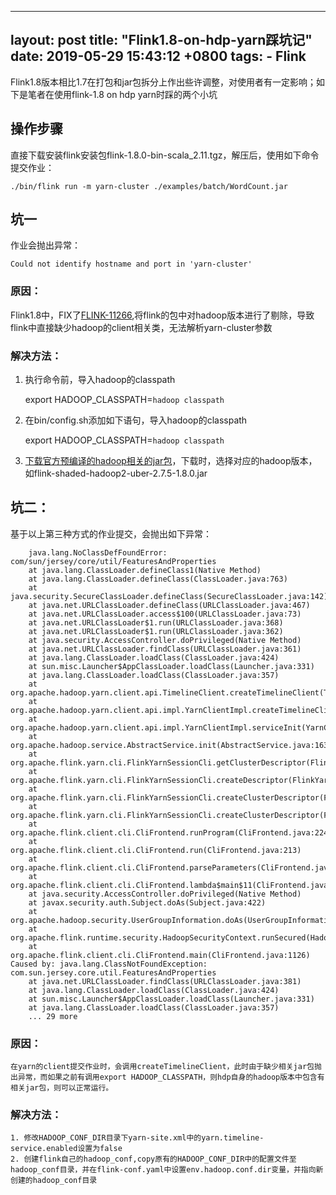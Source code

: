 
---
layout: post
title:  "Flink1.8-on-hdp-yarn踩坑记"
date:   2019-05-29 15:43:12 +0800
tags:
      - Flink
---

Flink1.8版本相比1.7在打包和jar包拆分上作出些许调整，对使用者有一定影响；如下是笔者在使用flink-1.8 on hdp yarn时踩的两个小坑

## 操作步骤

直接下载安装flink安装包flink-1.8.0-bin-scala_2.11.tgz，解压后，使用如下命令提交作业： 
        
    ./bin/flink run -m yarn-cluster ./examples/batch/WordCount.jar

## 坑一

作业会抛出异常： 

    Could not identify hostname and port in 'yarn-cluster'

### 原因：

Flink1.8中，FIX了[FLINK-11266](https://issues.apache.org/jira/browse/FLINK-11266),将flink的包中对hadoop版本进行了剔除，导致flink中直接缺少hadoop的client相关类，无法解析yarn-cluster参数

### 解决方法：

1. 执行命令前，导入hadoop的classpath

    export HADOOP_CLASSPATH=`hadoop classpath`

2. 在bin/config.sh添加如下语句，导入hadoop的classpath   

    export HADOOP_CLASSPATH=`hadoop classpath`
3. [下载官方预编译的hadoop相关的jar包](https://flink.apache.org/downloads.html)，下载时，选择对应的hadoop版本，如flink-shaded-hadoop2-uber-2.7.5-1.8.0.jar

## 坑二：
基于以上第三种方式的作业提交，会抛出如下异常：
    
        java.lang.NoClassDefFoundError: com/sun/jersey/core/util/FeaturesAndProperties
    	at java.lang.ClassLoader.defineClass1(Native Method)
    	at java.lang.ClassLoader.defineClass(ClassLoader.java:763)
    	at java.security.SecureClassLoader.defineClass(SecureClassLoader.java:142)
    	at java.net.URLClassLoader.defineClass(URLClassLoader.java:467)
    	at java.net.URLClassLoader.access$100(URLClassLoader.java:73)
    	at java.net.URLClassLoader$1.run(URLClassLoader.java:368)
    	at java.net.URLClassLoader$1.run(URLClassLoader.java:362)
    	at java.security.AccessController.doPrivileged(Native Method)
    	at java.net.URLClassLoader.findClass(URLClassLoader.java:361)
    	at java.lang.ClassLoader.loadClass(ClassLoader.java:424)
    	at sun.misc.Launcher$AppClassLoader.loadClass(Launcher.java:331)
    	at java.lang.ClassLoader.loadClass(ClassLoader.java:357)
    	at org.apache.hadoop.yarn.client.api.TimelineClient.createTimelineClient(TimelineClient.java:55)
    	at org.apache.hadoop.yarn.client.api.impl.YarnClientImpl.createTimelineClient(YarnClientImpl.java:181)
    	at org.apache.hadoop.yarn.client.api.impl.YarnClientImpl.serviceInit(YarnClientImpl.java:168)
    	at org.apache.hadoop.service.AbstractService.init(AbstractService.java:163)
    	at org.apache.flink.yarn.cli.FlinkYarnSessionCli.getClusterDescriptor(FlinkYarnSessionCli.java:1012)
    	at org.apache.flink.yarn.cli.FlinkYarnSessionCli.createDescriptor(FlinkYarnSessionCli.java:274)
    	at org.apache.flink.yarn.cli.FlinkYarnSessionCli.createClusterDescriptor(FlinkYarnSessionCli.java:454)
    	at org.apache.flink.yarn.cli.FlinkYarnSessionCli.createClusterDescriptor(FlinkYarnSessionCli.java:97)
    	at org.apache.flink.client.cli.CliFrontend.runProgram(CliFrontend.java:224)
    	at org.apache.flink.client.cli.CliFrontend.run(CliFrontend.java:213)
    	at org.apache.flink.client.cli.CliFrontend.parseParameters(CliFrontend.java:1050)
    	at org.apache.flink.client.cli.CliFrontend.lambda$main$11(CliFrontend.java:1126)
    	at java.security.AccessController.doPrivileged(Native Method)
    	at javax.security.auth.Subject.doAs(Subject.java:422)
    	at org.apache.hadoop.security.UserGroupInformation.doAs(UserGroupInformation.java:1754)
    	at org.apache.flink.runtime.security.HadoopSecurityContext.runSecured(HadoopSecurityContext.java:41)
    	at org.apache.flink.client.cli.CliFrontend.main(CliFrontend.java:1126)
    Caused by: java.lang.ClassNotFoundException: com.sun.jersey.core.util.FeaturesAndProperties
    	at java.net.URLClassLoader.findClass(URLClassLoader.java:381)
    	at java.lang.ClassLoader.loadClass(ClassLoader.java:424)
    	at sun.misc.Launcher$AppClassLoader.loadClass(Launcher.java:331)
    	at java.lang.ClassLoader.loadClass(ClassLoader.java:357)
    	... 29 more

### 原因：
    
    在yarn的client提交作业时，会调用createTimelineClient，此时由于缺少相关jar包抛出异常，而如果之前有调用export HADOOP_CLASSPATH，则hdp自身的hadoop版本中包含有相关jar包，则可以正常运行。

### 解决方法：
    
    1. 修改HADOOP_CONF_DIR目录下yarn-site.xml中的yarn.timeline-service.enabled设置为false
    2. 创建flink自己的hadoop_conf,copy原有的HADOOP_CONF_DIR中的配置文件至hadoop_conf目录，并在flink-conf.yaml中设置env.hadoop.conf.dir变量，并指向新创建的hadoop_conf目录
